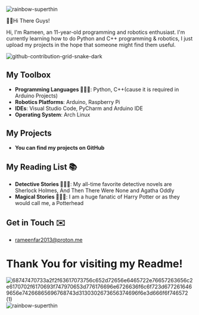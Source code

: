 ![rainbow-superthin](https://raw.githubusercontent.com/SamirPaulb/SamirPaulb/refs/heads/main/assets/rainbow-superthin.webp)

👋🏻Hi There Guys!

Hi, I'm Rameen, an 11-year-old programming and robotics enthusiast. I'm currently learning how to do Python and C++ programming & robotics, I just upload my projects in the hope that someone might find them useful.

![github-contribution-grid-snake-dark](https://github.com/user-attachments/assets/8a5b3baf-a197-447c-8def-99000e44636d)

## **My Toolbox**
* **Programming Languages 🧑🏻‍💻**: Python, C++(cause it is required in Arduino Projects)
* **Robotics Platforms**: Arduino, Raspberry Pi 
* **IDEs**: Visual Studio Code, PyCharm and Arduino IDE
* **Operating System**: Arch Linux 

## **My Projects**
* **You can find my projects on GitHub**

## **My Reading List 📚**
* **Detective Stories 🕵🏻‍♂️**: My all-time favorite detective novels are Sherlock Holmes, And Then There Were None and Agatha Oddly 
* **Magical Stories 🧙🏻‍♂️**: I am a huge fanatic of Harry Potter or as they would call me, a Potterhead

## **Get in Touch ✉️**
* rameenfar2013@proton.me

# Thank You for visiting my Readme!
![68747470733a2f2f63617073756c652d72656e6465722e76657263656c2e6170702f6170693f747970653d776176696e6726636f6c6f723d6772616469656e74266865696768743d3130302673656374696f6e3d666f6f746572 (1)](https://github.com/user-attachments/assets/e599b0c5-b812-4e11-908a-2bdec8c97c5f)
![rainbow-superthin](https://raw.githubusercontent.com/SamirPaulb/SamirPaulb/refs/heads/main/assets/rainbow-superthin.webp)

